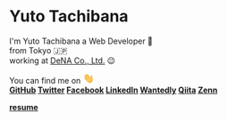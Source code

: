 # Yuto Tachibana


I'm Yuto  Tachibana
a Web Developer 🤟  
from Tokyo 🇯🇵  
working at <a href="https://dena.com/jp/company/overview.html">DeNA Co., Ltd.</a> 😉



You can find me on <img width="20" src="https://raw.githubusercontent.com/tachibanayu24/tachibanayu24/main/images/wave.gif" />  
**<a href="https://github.com/tachibanayu24">GitHub</a> <a href="https://twitter.com/tachibanayu24">Twitter</a> <a href="https://www.facebook.com/100012646356122">Facebook</a> <a href="https://www.linkedin.com/in/yuto-tachibana/">LinkedIn</a> <a href="https://www.wantedly.com/id/tachibanayu24">Wantedly</a> <a href="https://qiita.com/tachibanayu24">Qiita</a> <a href="https://zenn.dev/tachibanayu24">Zenn</a>**


**<a href="./resume.md">resume</a>**

